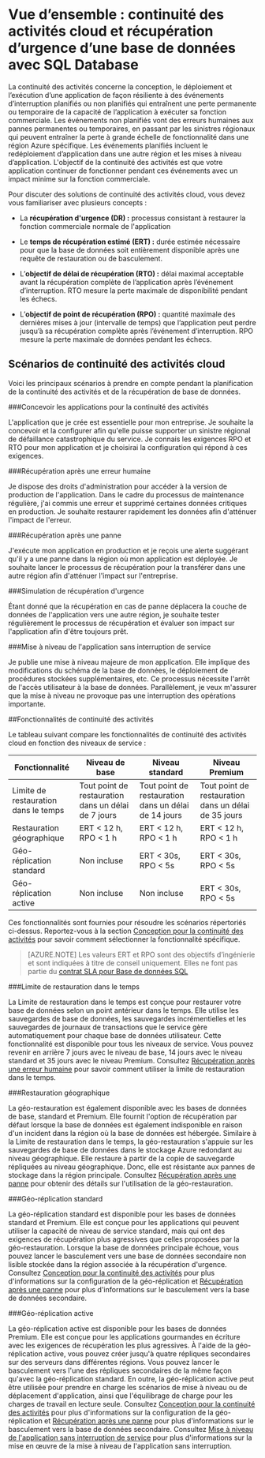 <properties
   pageTitle="Continuité des activités cloud - récupération de base de données | Microsoft Azure"
   description="Découvrez comment Azure SQL Database prend en charge la continuité des activités cloud et la récupération de base de données et vous aide à maintenir les applications cloud opérationnelles."
   keywords="continuité des activités, continuité des activités cloud, récupération d’urgence de base de données, récupération de base de données"
   services="sql-database"
   documentationCenter=""
   authors="elfisher"
   manager="jeffreyg"
   editor="monicar"/>

<tags
   ms.service="sql-database"
   ms.devlang="NA"
   ms.topic="article"
   ms.tgt_pltfrm="NA"
   ms.workload="data-management"
   ms.date="11/16/2015"
   ms.author="elfish"/>

# Vue d’ensemble : continuité des activités cloud et récupération d’urgence d’une base de données avec SQL Database

La continuité des activités concerne la conception, le déploiement et l’exécution d’une application de façon résiliente à des événements d’interruption planifiés ou non planifiés qui entraînent une perte permanente ou temporaire de la capacité de l’application à exécuter sa fonction commerciale. Les événements non planifiés vont des erreurs humaines aux pannes permanentes ou temporaires, en passant par les sinistres régionaux qui peuvent entraîner la perte à grande échelle de fonctionnalité dans une région Azure spécifique. Les événements planifiés incluent le redéploiement d’application dans une autre région et les mises à niveau d’application. L'objectif de la continuité des activités est que votre application continuer de fonctionner pendant ces événements avec un impact minime sur la fonction commerciale.

Pour discuter des solutions de continuité des activités cloud, vous devez vous familiariser avec plusieurs concepts :

* La **récupération d'urgence (DR) :** processus consistant à restaurer la fonction commerciale normale de l'application

* Le **temps de récupération estimé (ERT) :** durée estimée nécessaire pour que la base de données soit entièrement disponible après une requête de restauration ou de basculement.

* L’**objectif de délai de récupération (RTO) :** délai maximal acceptable avant la récupération complète de l’application après l’événement d’interruption. RTO mesure la perte maximale de disponibilité pendant les échecs.

* L’**objectif de point de récupération (RPO) :** quantité maximale des dernières mises à jour (intervalle de temps) que l’application peut perdre jusqu’à sa récupération complète après l’événement d’interruption. RPO mesure la perte maximale de données pendant les échecs.


## Scénarios de continuité des activités cloud

Voici les principaux scénarios à prendre en compte pendant la planification de la continuité des activités et de la récupération de base de données.

###Concevoir les applications pour la continuité des activités

L'application que je crée est essentielle pour mon entreprise. Je souhaite la concevoir et la configurer afin qu'elle puisse supporter un sinistre régional de défaillance catastrophique du service. Je connais les exigences RPO et RTO pour mon application et je choisirai la configuration qui répond à ces exigences.

###Récupération après une erreur humaine

Je dispose des droits d'administration pour accéder à la version de production de l'application. Dans le cadre du processus de maintenance régulière, j'ai commis une erreur et supprimé certaines données critiques en production. Je souhaite restaurer rapidement les données afin d'atténuer l'impact de l'erreur.

###Récupération après une panne

J'exécute mon application en production et je reçois une alerte suggérant qu'il y a une panne dans la région où mon application est déployée. Je souhaite lancer le processus de récupération pour la transférer dans une autre région afin d'atténuer l'impact sur l'entreprise.

###Simulation de récupération d'urgence

Étant donné que la récupération en cas de panne déplacera la couche de données de l'application vers une autre région, je souhaite tester régulièrement le processus de récupération et évaluer son impact sur l'application afin d'être toujours prêt.

###Mise à niveau de l'application sans interruption de service

Je publie une mise à niveau majeure de mon application. Elle implique des modifications du schéma de la base de données, le déploiement de procédures stockées supplémentaires, etc. Ce processus nécessite l'arrêt de l'accès utilisateur à la base de données. Parallèlement, je veux m'assurer que la mise à niveau ne provoque pas une interruption des opérations importante.

##Fonctionnalités de continuité des activités

Le tableau suivant compare les fonctionnalités de continuité des activités cloud en fonction des niveaux de service :

| Fonctionnalité | Niveau de base | Niveau standard |Niveau Premium
| --- |--- | --- | ---
| Limite de restauration dans le temps | Tout point de restauration dans un délai de 7 jours | Tout point de restauration dans un délai de 14 jours | Tout point de restauration dans un délai de 35 jours
| Restauration géographique | ERT < 12 h, RPO < 1 h | ERT < 12 h, RPO < 1 h | ERT < 12 h, RPO < 1 h
| Géo-réplication standard | Non incluse | ERT < 30s, RPO < 5s | ERT < 30s, RPO < 5s
| Géo-réplication active | Non incluse | Non incluse | ERT < 30s, RPO < 5s

Ces fonctionnalités sont fournies pour résoudre les scénarios répertoriés ci-dessus. Reportez-vous à la section [Conception pour la continuité des activités](sql-database-business-continuity-design.md) pour savoir comment sélectionner la fonctionnalité spécifique.

> [AZURE.NOTE] Les valeurs ERT et RPO sont des objectifs d’ingénierie et sont indiquées à titre de conseil uniquement. Elles ne font pas partie du [contrat SLA pour Base de données SQL](https://azure.microsoft.com/support/legal/sla/sql-database/v1_0/)


###Limite de restauration dans le temps

La Limite de restauration dans le temps est conçue pour restaurer votre base de données selon un point antérieur dans le temps. Elle utilise les sauvegardes de base de données, les sauvegardes incrémentielles et les sauvegardes de journaux de transactions que le service gère automatiquement pour chaque base de données utilisateur. Cette fonctionnalité est disponible pour tous les niveaux de service. Vous pouvez revenir en arrière 7 jours avec le niveau de base, 14 jours avec le niveau standard et 35 jours avec le niveau Premium. Consultez [Récupération après une erreur humaine](sql-database-user-error-recovery.md) pour savoir comment utiliser la limite de restauration dans le temps.

###Restauration géographique

La géo-restauration est également disponible avec les bases de données de base, standard et Premium. Elle fournit l'option de récupération par défaut lorsque la base de données est également indisponible en raison d'un incident dans la région où la base de données est hébergée. Similaire à la Limite de restauration dans le temps, la géo-restauration s'appuie sur les sauvegardes de base de données dans le stockage Azure redondant au niveau géographique. Elle restaure à partir de la copie de sauvegarde répliquées au niveau géographique. Donc, elle est résistante aux pannes de stockage dans la région principale. Consultez [Récupération après une panne](sql-database-disaster-recovery.md) pour obtenir des détails sur l'utilisation de la géo-restauration.

###Géo-réplication standard

La géo-réplication standard est disponible pour les bases de données standard et Premium. Elle est conçue pour les applications qui peuvent utiliser la capacité de niveau de service standard, mais qui ont des exigences de récupération plus agressives que celles proposées par la géo-restauration. Lorsque la base de données principale échoue, vous pouvez lancer le basculement vers une base de données secondaire non lisible stockée dans la région associée à la récupération d'urgence. Consultez [Conception pour la continuité des activités](sql-database-business-continuity-design.md) pour plus d'informations sur la configuration de la géo-réplication et [Récupération après une panne](sql-database-disaster-recovery.md) pour plus d'informations sur le basculement vers la base de données secondaire.

###Géo-réplication active

La géo-réplication active est disponible pour les bases de données Premium. Elle est conçue pour les applications gourmandes en écriture avec les exigences de récupération les plus agressives. À l'aide de la géo-réplication active, vous pouvez créer jusqu'à quatre répliques secondaires sur des serveurs dans différentes régions. Vous pouvez lancer le basculement vers l'une des répliques secondaires de la même façon qu'avec la géo-réplication standard. En outre, la géo-réplication active peut être utilisée pour prendre en charge les scénarios de mise à niveau ou de déplacement d'application, ainsi que l'équilibrage de charge pour les charges de travail en lecture seule. Consultez [Conception pour la continuité des activités](sql-database-business-continuity-design.md) pour plus d'informations sur la configuration de la géo-réplication et [Récupération après une panne](sql-database-disaster-recovery.md) pour plus d'informations sur le basculement vers la base de données secondaire. Consultez [Mise à niveau de l'application sans interruption de service](sql-database-business-continuity-application-upgrade.md) pour plus d'informations sur la mise en œuvre de la mise à niveau de l'application sans interruption.

<!---HONumber=AcomDC_0204_2016-->